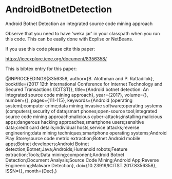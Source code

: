 # AndroidBotnetDetection
Android Botnet Detection an integrated source code mining approach


Observe that you need to have 'weka.jar' in your classpath when you run this code. This can be easily done with Ecplise or NetBeans.


If you use this code please cite this paper:

https://ieeexplore.ieee.org/document/8356358/ 


This is bibtex entry for this paper:


@INPROCEEDINGS{8356358,
author={B. Alothman and P. Rattadilok},
booktitle={2017 12th International Conference for Internet Technology and Secured Transactions (ICITST)},
title={Android botnet detection: An integrated source code mining approach},
year={2017},
volume={},
number={},
pages={111-115},
keywords={Android (operating system);computer crime;data mining;invasive software;operating systems (computers);security of data;smart phones;open-source tool;integrated source code mining approach;malicious cyber-attacks;installing malicious apps;dangerous hacking approaches;smartphone users;sensitive data;credit card details;individual hosts;service attacks;reverse engineering;data mining techniques;smartphone operating systems;Android Play Store;source code metric extraction;Botnet Android mobile apps;Botnet developers;Android Botnet detection;Botnet;Java;Androids;Humanoid robots;Feature extraction;Tools;Data mining;component;Android Botnet Detection;Document Analysis;Source Code Mining;Android App;Reverse Engineering;Malware Detection},
doi={10.23919/ICITST.2017.8356358},
ISSN={},
month={Dec},}

